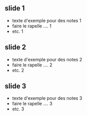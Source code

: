 ## slide 1 
- texte d'exemple pour des notes 1 
- faire le rapelle .... 1
- etc. 1

## slide 2 
- texte d'exemple pour des notes 2
- faire le rapelle .... 2
- etc. 2

## slide 3
- texte d'exemple pour des notes 3
- faire le rapelle .... 3
- etc. 3